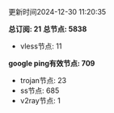 更新时间2024-12-30 11:20:35

**总订阅: 21**
**总节点: 5838**
- vless节点: 11

**google ping有效节点: 709**
- trojan节点: 23
- ss节点: 685
- v2ray节点: 1
